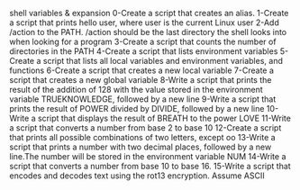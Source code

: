 shell variables & expansion
0-Create a script that creates an alias.
1-Create a script that prints hello user, where user is the current Linux user
2-Add /action to the PATH. /action should be the last directory the shell looks into when looking for a program
3-Create a script that counts the number of directories in the PATH
4-Create a script that lists environment variables
5-Create a script that lists all local variables and environment variables, and functions
6-Create a script that creates a new local variable
7-Create a script that creates a new global variable
8-Write a script that prints the result of the addition of 128 with the value stored in the environment variable TRUEKNOWLEDGE, followed by a new line
9-Write a script that prints the result of POWER divided by DIVIDE, followed by a new line
10-Write a script that displays the result of BREATH to the power LOVE
11-Write a script that converts a number from base 2 to base 10
12-Create a script that prints all possible combinations of two letters, except oo
13-Write a script that prints a number with two decimal places, followed by a new line.The number will be stored in the environment variable NUM
14-Write a script that converts a number from base 10 to base 16.
15-Write a script that encodes and decodes text using the rot13 encryption. Assume ASCII
